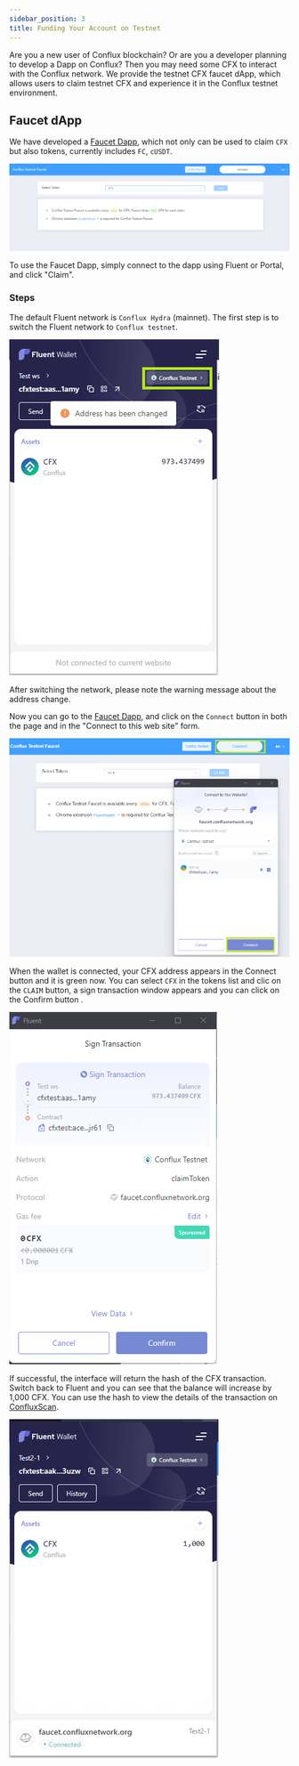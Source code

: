 ```yaml
---
sidebar_position: 3
title: Funding Your Account on Testnet
---
```


Are you a new user of Conflux blockchain? Or are you a developer planning to develop a Dapp on Conflux? Then you may need some CFX to interact with the Conflux network. We provide the testnet CFX faucet dApp, which allows users to claim testnet CFX and experience it in the Conflux testnet environment.

## Faucet dApp

We have developed a [Faucet Dapp](https://faucet.confluxnetwork.org/), which not only can be used to claim `CFX` but also tokens, currently includes `FC`, `cUSDT`.

![Dapp-faucet](./img/Dapp-faucet-1)

To use the Faucet Dapp, simply connect to the dapp using Fluent or Portal, and click "Claim".

### Steps

The default Fluent network is `Conflux Hydra` (mainnet). The first step is to switch the Fluent network to `Conflux testnet`.

![SwitchNetwork](./img/SwitchNetwork)

After switching the network, please note the warning message about the address change.

Now you can go to the [Faucet Dapp](http://faucet.confluxnetwork.org/), and click on the `Connect` button in both the page and in the "Connect to this web site" form.

![FaucetConnectFluent](./img/FaucetConnectFluent)

When the wallet is connected, your CFX address appears in the Connect button and it is green now. You can select `CFX` in the tokens list and clic on the `CLAIM` button, a sign transaction window appears and you can click on the Confirm button .

![SignTransaction](./img/SignTransaction)

If successful, the interface will return the hash of the CFX transaction. Switch back to Fluent and you can see that the balance will increase by 1,000 CFX. You can use the hash to view the details of the transaction on [ConfluxScan](https://testnet.confluxscan.io/).

![AddressWithTestCFX](./img/AddressWithTestCFX)

